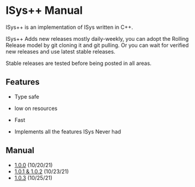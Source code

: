 # ISys++ Manual

ISys++ is an implementation of ISys written in C++.

ISys++ Adds new releases mostly daily-weekly, you can adopt the Rolling Release model by git cloning it and git pulling. Or you can wait for verified new releases and use latest stable releases.

Stable releases are tested before being posted in all areas.

## Features

- Type safe

- low on resources

- Fast

- Implements all the features ISys Never had

## Manual

- [1.0.0](./manual/1/1.0.0/index.md) (10/20/21)
- [1.0.1 & 1.0.2](./manual/1/1.0.1/index.md) (10/23/21)
- [1.0.3](./manual/1/1.0.3/index.md) (10/25/21)

<!-- ### B

- [`baselib`](./manual/1.0.0/baselib.md)

### I

- [`Inner Workings`](./manual/1.0.0/workings.md)
### V

- [`keywords`](./manual/1.0.0/keywords.md) -->
